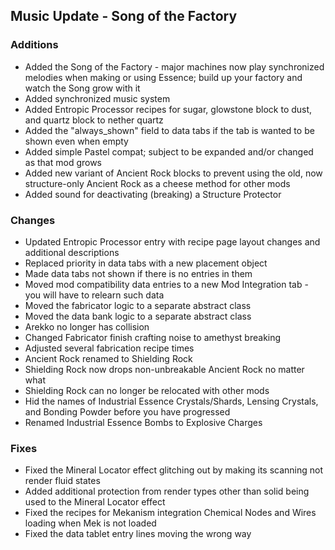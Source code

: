 ## Music Update - Song of the Factory
### Additions
- Added the Song of the Factory - major machines now play synchronized melodies when making or using Essence; build up your factory and watch the Song grow with it
- Added synchronized music system
- Added Entropic Processor recipes for sugar, glowstone block to dust, and quartz block to nether quartz
- Added the "always_shown" field to data tabs if the tab is wanted to be shown even when empty
- Added simple Pastel compat; subject to be expanded and/or changed as that mod grows
- Added new variant of Ancient Rock blocks to prevent using the old, now structure-only Ancient Rock as a cheese method for other mods
- Added sound for deactivating (breaking) a Structure Protector

### Changes
- Updated Entropic Processor entry with recipe page layout changes and additional descriptions
- Replaced priority in data tabs with a new placement object
- Made data tabs not shown if there is no entries in them
- Moved mod compatibility data entries to a new Mod Integration tab - you will have to relearn such data
- Moved the fabricator logic to a separate abstract class
- Moved the data bank logic to a separate abstract class
- Arekko no longer has collision
- Changed Fabricator finish crafting noise to amethyst breaking
- Adjusted several fabrication recipe times
- Ancient Rock renamed to Shielding Rock
- Shielding Rock now drops non-unbreakable Ancient Rock no matter what
- Shielding Rock can no longer be relocated with other mods
- Hid the names of Industrial Essence Crystals/Shards, Lensing Crystals, and Bonding Powder before you have progressed
- Renamed Industrial Essence Bombs to Explosive Charges

### Fixes
- Fixed the Mineral Locator effect glitching out by making its scanning not render fluid states
- Added additional protection from render types other than solid being used to the Mineral Locator effect
- Fixed the recipes for Mekanism integration Chemical Nodes and Wires loading when Mek is not loaded
- Fixed the data tablet entry lines moving the wrong way